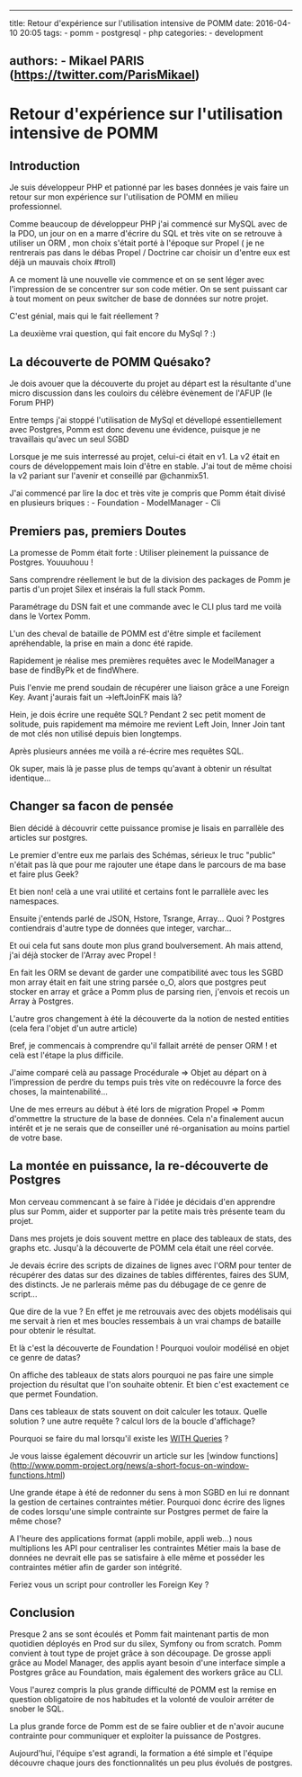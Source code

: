 ---
title: Retour d'expérience sur l'utilisation intensive de POMM
date: 2016-04-10 20:05
tags:
    - pomm
    - postgresql
    - php
categories:
    - development
    
authors: 
    - Mikael PARIS (https://twitter.com/ParisMikael)
----------------------------------------------------

# Retour d'expérience sur l'utilisation intensive de POMM

## Introduction

Je suis développeur PHP et pationné par les bases données je vais faire un retour sur
  mon expérience sur l'utilisation de POMM en milieu professionnel.
   
Comme beaucoup de développeur PHP j'ai commencé sur MySQL avec de la PDO, un jour on en a marre
d'écrire du SQL et très vite on se retrouve à utiliser un ORM , mon choix s'était porté à 
l'époque sur Propel ( je ne rentrerais pas dans le débas Propel / Doctrine car choisir un d'entre eux 
est déjà un mauvais choix #troll)

A ce moment là une nouvelle vie commence et on se sent léger avec l'impression de se concentrer sur son code métier.
On se sent puissant car à tout moment on peux switcher de base de données sur notre projet. 

C'est génial, mais qui le fait réellement ? 

La deuxième vrai question, qui fait encore du MySql ? :)     

## La découverte de POMM Quésako?

Je dois avouer que la découverte du projet au départ est la résultante d'une micro discussion dans les couloirs du célèbre évènement 
de l'AFUP (le Forum PHP)

Entre temps j'ai stoppé l'utilisation de MySql et dévellopé essentiellement avec Postgres, Pomm est donc devenu une évidence, puisque je ne travaillais 
qu'avec un seul SGBD 

Lorsque je me suis interressé au projet, celui-ci était en v1. La v2 était en cours de développement mais loin d'être en stable. 
J'ai tout de même choisi la v2 pariant sur l'avenir et conseillé par @chanmix51.   
 
J'ai commencé par lire la doc et très vite je compris que Pomm était divisé en plusieurs briques :
    - Foundation
    - ModelManager
    - Cli


## Premiers pas, premiers Doutes

La promesse de Pomm était forte : Utiliser pleinement la puissance de Postgres. Youuuhouu !
 
Sans comprendre réellement le but de la division des packages de Pomm je partis d'un projet Silex et insérais la full stack Pomm.  

Paramétrage du DSN fait et une commande avec le CLI plus tard me voilà dans le Vortex Pomm.
   
L'un des cheval de bataille de POMM est d'être simple et facilement apréhendable, la prise en main a donc été rapide.  

Rapidement je réalise mes premières requêtes avec le ModelManager a base de findByPk et de findWhere.

Puis l'envie me prend soudain de récupérer une liaison grâce a une Foreign Key. Avant j'aurais fait un ->leftJoinFK mais là? 

Hein, je dois écrire une requête SQL? Pendant 2 sec petit moment de solitude, puis rapidement ma mémoire me revient Left Join, Inner Join tant de mot clés non utilisé
depuis bien longtemps.

Après plusieurs années me voilà a ré-écrire mes requêtes SQL. 

Ok super, mais là je passe plus de temps qu'avant à obtenir un résultat identique...

## Changer sa facon de pensée

Bien décidé à découvrir cette puissance promise je lisais en parrallèle des articles sur postgres. 

Le premier d'entre eux me parlais des Schémas, sérieux le truc "public" n'était pas là que pour me rajouter une étape dans le parcours de ma base et faire plus Geek? 

Et bien non! celà a une vrai utilité et certains font le parrallèle avec les namespaces.

Ensuite j'entends parlé de JSON, Hstore, Tsrange, Array... Quoi ? Postgres contiendrais d'autre type de données que integer, varchar... 

Et oui cela fut sans doute mon plus grand boulversement. Ah mais attend, j'ai déjà stocker de l'Array avec Propel ! 
 
En fait les ORM se devant de garder une compatibilité avec tous les SGBD mon array était en fait une string parsée o_O, alors que postgres peut stocker 
en array et grâce a Pomm plus de parsing rien, j'envois et recois un Array à Postgres.

L'autre gros changement à été la découverte da la notion de nested entities (cela fera l'objet d'un autre article)

Bref, je commencais à comprendre qu'il fallait arrété de penser ORM ! et celà est l'étape la plus difficile. 
 
J'aime comparé celà au passage Procédurale => Objet au départ on à l'impression de perdre du temps puis très vite on redécouvre la force des choses, la maintenabilité...

Une de mes erreurs au début à été lors de migration Propel => Pomm d'ommettre la structure de la base de données. Cela n'a finalement aucun intérêt et je 
ne serais que de conseiller uné ré-organisation au moins partiel de votre base.

## La montée en puissance, la re-découverte de Postgres

Mon cerveau commencant à se faire à l'idée je décidais d'en apprendre plus sur Pomm, aider et supporter par la petite mais très présente team du projet.

Dans mes projets je dois souvent mettre en place des tableaux de stats, des graphs etc. Jusqu'à la découverte de POMM cela était une réel corvée.

Je devais écrire des scripts de dizaines de lignes avec l'ORM pour tenter de récupérer des datas sur des dizaines de tables différentes, faires des SUM, des distincts.
Je ne parlerais même pas du débugage de ce genre de script...  

Que dire de la vue ? En effet je me retrouvais avec des objets modélisais qui me servait à rien et mes boucles ressembais à un vrai champs de bataille pour obtenir le résultat.

Et là c'est la découverte de Foundation ! Pourquoi vouloir modélisé en objet ce genre de datas? 

On affiche des tableaux de stats alors pourquoi ne pas faire une simple projection du résultat que l'on souhaite obtenir. Et bien c'est exactement ce que permet Foundation. 

Dans ces tableaux de stats souvent on doit calculer les totaux. Quelle solution ? une autre requête ? calcul lors de la boucle d'affichage?

Pourquoi se faire du mal lorsqu'il existe les [WITH Queries](http://www.postgresql.org/docs/9.4/static/tutorial-window.html) ? 

Je vous laisse également découvrir un article sur les [window functions] (http://www.pomm-project.org/news/a-short-focus-on-window-functions.html)

Une grande étape à été de redonner du sens à mon SGBD en lui re donnant la gestion de certaines contraintes métier. Pourquoi donc écrire des lignes de codes lorsqu'une simple contrainte 
sur Postgres permet de faire la même chose? 

A l'heure des applications format (appli mobile, appli web...) nous multiplions les API pour centraliser les contraintes Métier mais la base de données ne devrait elle pas se satisfaire à elle même et 
posséder les contraintes métier afin de garder son intégrité. 

Feriez vous un script pour controller les Foreign Key ?

## Conclusion

Presque 2 ans se sont écoulés et Pomm fait maintenant partis de mon quotidien déployés en Prod sur du silex, Symfony ou from scratch. Pomm convient à tout type de projet grâce à son découpage.
De grosse appli grâce au Model Manager, des applis ayant besoin d'une interface simple a Postgres grâce au Foundation, mais également des workers grâce au CLI.

Vous l'aurez compris la plus grande difficulté de POMM est la remise en question obligatoire de nos habitudes et la volonté de vouloir arréter de snober le SQL.   

La plus grande force de Pomm est de se faire oublier et de n'avoir aucune contrainte pour communiquer et exploiter la puissance de Postgres.

Aujourd'hui, l'équipe s'est agrandi, la formation a été simple et l'équipe découvre chaque jours des fonctionnalités un peu plus évolués de postgres. 
